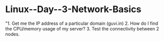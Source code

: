 # Linux--Day--3-Network-Basics
"1. Get me the IP address of a particular domain (guvi.in) 2. How do I find the CPU/memory usage of my server? 3. Test the connectivity between 2 nodes.
